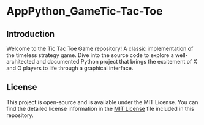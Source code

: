 # AppPython_GameTic-Tac-Toe

## Introduction

Welcome to the Tic Tac Toe Game repository! 
A classic implementation of the timeless strategy game. Dive into the source code to explore a well-architected and documented Python project that brings the excitement of X and O players to life through a graphical interface.

## License

This project is open-source and is available under the MIT License. You can find the detailed license information in the [MIT License](LICENSE) file included in this repository.
